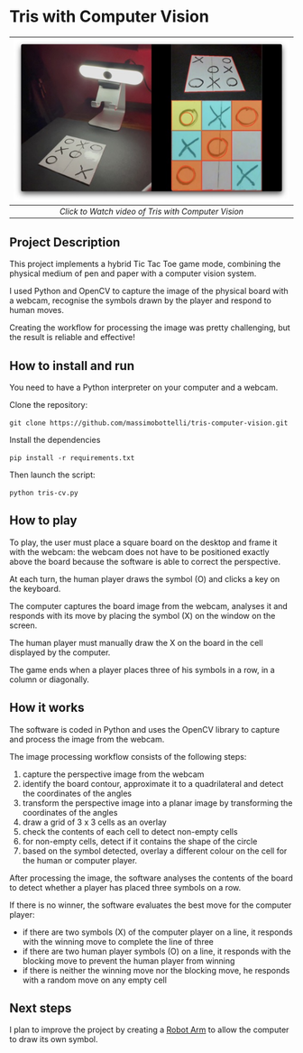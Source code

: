 # Tris with Computer Vision

|  [![Watch video of Tris with Computer Vision](public/img/tcv.jpeg)](https://youtu.be/p7Hc7n9j3e0) |
| :--: |
|*Click to Watch video of Tris with Computer Vision* |

## Project Description

This project implements a hybrid Tic Tac Toe game mode, combining the physical medium of pen and paper with a computer vision system. 

I used Python and OpenCV to capture the image of the physical board with a webcam, recognise the symbols drawn by the player and respond to human moves.

Creating the workflow for processing the image was pretty challenging, but the result is reliable and effective!

## How to install and run

You need to have a Python interpreter on your computer and a webcam.

Clone the repository:

`git clone https://github.com/massimobottelli/tris-computer-vision.git`
 
Install the dependencies

`pip install -r requirements.txt`
 
Then launch the script:

`python tris-cv.py`

## How to play

To play, the user must place a square board on the desktop and frame it with the webcam: the webcam does not have to be positioned exactly above the board because the software is able to correct the perspective.

At each turn, the human player draws the symbol (O) and clicks a key on the keyboard.

The computer captures the board image from the webcam, analyses it and responds with its move by placing the symbol (X) on the window on the screen.

The human player must manually draw the X on the board in the cell displayed by the computer.

The game ends when a player places three of his symbols in a row, in a column or diagonally.

## How it works

The software is coded in Python and uses the OpenCV library to capture and process the image from the webcam.

The image processing workflow consists of the following steps:

1. capture the perspective image from the webcam
2. identify the board contour, approximate it to a quadrilateral and detect the coordinates of the angles
3. transform the perspective image into a planar image by transforming the coordinates of the angles
4. draw a grid of 3 x 3 cells as an overlay
5. check the contents of each cell to detect non-empty cells
6. for non-empty cells, detect if it contains the shape of the circle
7. based on the symbol detected, overlay a different colour on the cell for the human or computer player.

After processing the image, the software analyses the contents of the board to detect whether a player has placed three symbols on a row.

If there is no winner, the software evaluates the best move for the computer player:
- if there are two symbols (X) of the computer player on a line, it responds with the winning move to complete the line of three
- if there are two human player symbols (O) on a line, it responds with the blocking move to prevent the human player from winning
- if there is neither the winning move nor the blocking move, he responds with a random move on any empty cell

## Next steps

I plan to improve the project by creating a [Robot Arm](https://github.com/massimobottelli/robot-arm/) to allow the computer to draw its own symbol.
